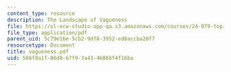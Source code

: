 ```yaml
---
content_type: resource
description: The Landscape of Vagueness
file: https://ol-ocw-studio-app-qa.s3.amazonaws.com/courses/24-979-topics-in-semantics-fall-2002/566f0a1f86d067f93a434686bf4f16ba_vagueness.pdf
file_type: application/pdf
parent_uid: 5c79e1be-5cb2-9df8-3952-ed8accba20f7
resourcetype: Document
title: vagueness.pdf
uid: 566f0a1f-86d0-67f9-3a43-4686bf4f16ba
---
```

